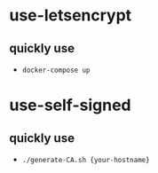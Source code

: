 # use-letsencrypt
## quickly use
- `docker-compose up`

# use-self-signed
## quickly use
- `./generate-CA.sh {your-hostname}`